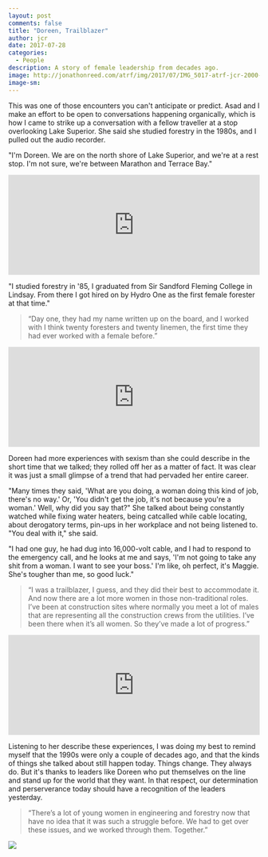 ```yaml
---
layout: post
comments: false
title: "Doreen, Trailblazer"
author: jcr
date: 2017-07-28
categories:
  - People
description: A story of female leadership from decades ago.
image: http://jonathonreed.com/atrf/img/2017/07/IMG_5017-atrf-jcr-2000-web.jpg
image-sm:
--- 
```


This was one of those encounters you can't anticipate or predict. Asad and I make an effort to be open to conversations happening organically, which is how I came to strike up a conversation with a fellow traveller at a stop overlooking Lake Superior. She said she studied forestry in the 1980s, and I pulled out the audio recorder.

"I'm Doreen. We are on the north shore of Lake Superior, and we're at a rest stop. I'm not sure, we're between Marathon and Terrace Bay."

<iframe width="100%" height="200" scrolling="no" frameborder="no" src="https://w.soundcloud.com/player/?url=https%3A//api.soundcloud.com/tracks/335266099&amp;auto_play=false&amp;hide_related=false&amp;show_comments=true&amp;show_user=true&amp;show_reposts=false&amp;visual=true"></iframe>

"I studied forestry in '85, I graduated from Sir Sandford Fleming College in Lindsay. From there I got hired on by Hydro One as the first female forester at that time."

<blockquote>&ldquo;Day one, they had my name written up on the board, and I worked with I think twenty foresters and twenty linemen, the first time they had ever worked with a female before.&rdquo;</blockquote>

<iframe width="100%" height="200" scrolling="no" frameborder="no" src="https://w.soundcloud.com/player/?url=https%3A//api.soundcloud.com/tracks/335266103&amp;auto_play=false&amp;hide_related=false&amp;show_comments=true&amp;show_user=true&amp;show_reposts=false&amp;visual=true"></iframe>

Doreen had more experiences with sexism than she could describe in the short time that we talked; they rolled off her as a matter of fact. It was clear it was just a small glimpse of a trend that had pervaded her entire career.

"Many times they said, 'What are you doing, a woman doing this kind of job, there's no way.' Or, 'You didn't get the job, it's not because you're a woman.' Well, why did you say that?" She talked about being constantly watched while fixing water heaters, being catcalled while cable locating, about derogatory terms, pin-ups in her workplace and not being listened to. "You deal with it," she said.

"I had one guy, he had dug into 16,000-volt cable, and I had to respond to the emergency call, and he looks at me and says, 'I'm not going to take any shit from a woman. I want to see your boss.' I'm like, oh perfect, it's Maggie. She's tougher than me, so good luck."

<blockquote>&ldquo;I was a trailblazer, I guess, and they did their best to accommodate it. And now there are a lot more women in those non-traditional roles. I&rsquo;ve been at construction sites where normally you meet a lot of males that are representing all the construction crews from the utilities. I&rsquo;ve been there when it&rsquo;s all women. So they&rsquo;ve made a lot of progress.&rdquo;</blockquote>

<iframe width="100%" height="200" scrolling="no" frameborder="no" src="https://w.soundcloud.com/player/?url=https%3A//api.soundcloud.com/tracks/335266107&amp;auto_play=false&amp;hide_related=false&amp;show_comments=true&amp;show_user=true&amp;show_reposts=false&amp;visual=true"></iframe>

Listening to her describe these experiences, I was doing my best to remind myself that the 1990s were only a couple of decades ago, and that the kinds of things she talked about still happen today. Things change. They always do. But it's thanks to leaders like Doreen who put themselves on the line and stand up for the world that they want. In that respect, our determination and perserverance today should have a recognition of the leaders yesterday.

<blockquote>&ldquo;There&rsquo;s a lot of young women in engineering and forestry now that have no idea that it was such a struggle before. We had to get over these issues, and we worked through them. Together.&rdquo;</blockquote>

<img src="http://jonathonreed.com/atrf/img/2017/07/IMG_5023-atrf-jcr-2000-web.jpg">